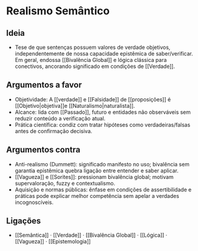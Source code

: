 # Realismo Semântico

## Ideia
- Tese de que sentenças possuem valores de verdade objetivos, independentemente de nossa capacidade epistêmica de saber/verificar. Em geral, endossa [[Bivalência Global]] e lógica clássica para conectivos, ancorando significado em condições de [[Verdade]].

## Argumentos a favor
- Objetividade: A [[verdade]] e [[Falsidade]] de [[proposições]] é [[Objetivo|objetiva]]e [[Naturalismo|naturalista]].
- Alcance: lida com [[Passado]], futuro e entidades não observáveis sem reduzir conteúdo a verificação atual.
- Prática científica: condiz com tratar hipóteses como verdadeiras/falsas antes de confirmação decisiva.

## Argumentos contra
- Anti-realismo (Dummett): significado manifesto no uso; bivalência sem garantia epistêmica quebra ligação entre entender e saber aplicar.
- [[Vagueza]] e [[Sorites]]: pressionam bivalência global; motivam supervaloração, fuzzy e contextualismo.
- Aquisição e normas públicas: ênfase em condições de assertibilidade e práticas pode explicar melhor competência sem apelar a verdades incognoscíveis.

## Ligações
- [[Semântica]] · [[Verdade]] · [[Bivalência Global]] · [[Lógica]] · [[Vagueza]] · [[Epistemologia]]
